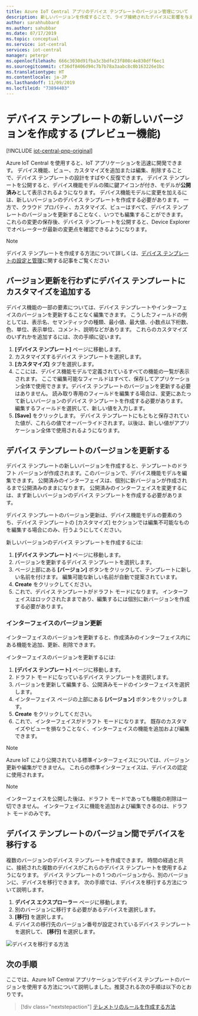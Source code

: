 ```yaml
---
title: Azure IoT Central アプリのデバイス テンプレートのバージョン管理について | Microsoft Docs
description: 新しいバージョンを作成することで、ライブ接続されたデバイスに影響を与えずにデバイス テンプレートを反復処理します
author: sarahhubbard
ms.author: sahubbar
ms.date: 07/17/2019
ms.topic: conceptual
ms.service: iot-central
services: iot-central
manager: peterpr
ms.openlocfilehash: 666c3030d91fba3c3bdfe23f808c4e830dff6ec1
ms.sourcegitcommit: cf36df8406d94c7b7b78a3aabc8c0b163226e1bc
ms.translationtype: HT
ms.contentlocale: ja-JP
ms.lasthandoff: 11/09/2019
ms.locfileid: "73894403"
---
```

# <a name="create-a-new-device-template-version-preview-features"></a>デバイス テンプレートの新しいバージョンを作成する (プレビュー機能)

[!INCLUDE [iot-central-pnp-original](../../../includes/iot-central-pnp-original-note.md)]

Azure IoT Central を使用すると、IoT アプリケーションを迅速に開発できます。 デバイス機能、ビュー、カスタマイズを追加または編集、削除することで、デバイス テンプレートの設計をすばやく反復できます。 デバイス テンプレートを公開すると、デバイス機能モデルの隣に鍵アイコンが付き、モデルが**公開済み**として表示されるようになります。 デバイス機能モデルに変更を加えるには、新しいバージョンのデバイス テンプレートを作成する必要があります。 一方で、クラウド プロパティ、カスタマイズ、ビューはすべて、デバイス テンプレートのバージョンを更新することなく、いつでも編集することができます。 これらの変更の保存後、デバイス テンプレートを公開すると、Device Explorer でオペレーターが最新の変更点を確認できるようになります。

> [!NOTE]
> デバイス テンプレートを作成する方法について詳しくは、[デバイス テンプレートの設定と管理](howto-set-up-template.md)に関する記事をご覧ください

## <a name="add-customizations-to-the-device-template-without-versioning"></a>バージョン更新を行わずにデバイス テンプレートにカスタマイズを追加する

デバイス機能の一部の要素については、デバイス テンプレートやインターフェイスのバージョンを更新することなく編集できます。 こうしたフィールドの例としては、表示名、セマンティックの種類、最小値、最大値、小数点以下桁数、色、単位、表示単位、コメント、説明などがあります。 これらのカスタマイズのいずれかを追加するには、次の手順に従います。

1. **[デバイス テンプレート]** ページに移動します。
1. カスタマイズするデバイス テンプレートを選択します。
1. **[カスタマイズ]** タブを選択します。
1. ここには、デバイス機能モデルで定義されているすべての機能の一覧が表示されます。 ここで編集可能なフィールドはすべて、保存してアプリケーション全体で使用できます。デバイス テンプレートのバージョンを更新する必要はありません。 読み取り専用のフィールドを編集する場合は、変更にあたって新しいバージョンのデバイス テンプレートを作成する必要があります。 編集するフィールドを選択して、新しい値を入力します。
1. **[Save]** をクリックします。 デバイス テンプレートにもともと保存されていた値が、これらの値でオーバーライドされます。以後は、新しい値がアプリケーション全体で使用されるようになります。

## <a name="versioning-a-device-template"></a>デバイス テンプレートのバージョンを更新する

デバイス テンプレートの新しいバージョンを作成すると、テンプレートのドラフト バージョンが作成されます。このバージョンで、デバイス機能モデルを編集できます。 公開済みのインターフェイスは、個別に新バージョンが作成されるまで公開済みのままになります。 公開済みのインターフェイスを変更するには、まず新しいバージョンのデバイス テンプレートを作成する必要があります。

デバイス テンプレートのバージョン更新は、デバイス機能モデルの要素のうち、デバイス テンプレートの [カスタマイズ] セクションでは編集不可能なものを編集する場合にのみ、行うようにしてください。 

新しいバージョンのデバイス テンプレートを作成するには:

1. **[デバイス テンプレート]** ページに移動します。
1. バージョンを更新するデバイス テンプレートを選択します。
1. ページ上部にある **[バージョン]** ボタンをクリックして、テンプレートに新しい名前を付けます。 編集可能な新しい名前が自動で提案されています。
1. **Create** をクリックしてください。
1. これで、デバイス テンプレートがドラフト モードになります。 インターフェイスはロックされたままであり、編集するには個別に新バージョンを作成する必要があります。 

### <a name="versioning-an-interface"></a>インターフェイスのバージョン更新

インターフェイスのバージョンを更新すると、作成済みのインターフェイス内にある機能を追加、更新、削除できます。 

インターフェイスのバージョンを更新するには:

1. **[デバイス テンプレート]** ページに移動します。
1. ドラフト モードになっているデバイス テンプレートを選択します。
1. バージョンを更新して編集する、公開済みモードのインターフェイスを選択します。
1. インターフェイス ページの上部にある **[バージョン]** ボタンをクリックします。 
1. **Create** をクリックしてください。
1. これで、インターフェイスがドラフト モードになります。 既存のカスタマイズやビューを損なうことなく、インターフェイスの機能を追加および編集できます。 

> [!NOTE]
> Azure IoT により公開されている標準インターフェイスについては、バージョン更新や編集ができません。 これらの標準インターフェイスは、デバイスの認定に使用されます。

> [!NOTE]
> インターフェイスを公開した後は、ドラフト モードであっても機能の削除は一切できません。 インターフェイスに機能を追加および編集できるのは、ドラフト モードのみです。


## <a name="migrate-a-device-across-device-template-versions"></a>デバイス テンプレートのバージョン間でデバイスを移行する

複数のバージョンのデバイス テンプレートを作成できます。 時間の経過と共に、接続された複数のデバイスがこれらのデバイス テンプレートを使用するようになります。 デバイス テンプレートの 1 つのバージョンから、別のバージョンに、デバイスを移行できます。 次の手順では、デバイスを移行する方法について説明します。

1. **デバイス エクスプローラー** ページに移動します。
1. 別のバージョンに移行する必要があるデバイスを選択します。
1. **[移行]** を選択します。
1. デバイスの移行先のバージョン番号が設定されているデバイス テンプレートを選択して、 **[移行]** を選択します。

![デバイスを移行する方法](media/howto-version-device-template/pick-version.png)

## <a name="next-steps"></a>次の手順

ここでは、Azure IoT Central アプリケーションでデバイス テンプレートのバージョンを使用する方法について説明しました。推奨される次の手順は以下のとおりです。

> [!div class="nextstepaction"]
> [テレメトリのルールを作成する方法](tutorial-create-telemetry-rules.md)
